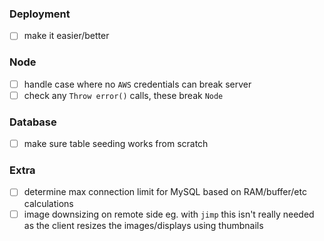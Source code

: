 ### Deployment
- [ ] make it easier/better

### Node
- [ ] handle case where no `AWS` credentials can break server
- [ ] check any `Throw error()` calls, these break `Node`

### Database
- [ ] make sure table seeding works from scratch

### Extra
- [ ] determine max connection limit for MySQL based on RAM/buffer/etc calculations
- [ ] image downsizing on remote side eg. with `jimp` this isn't really needed as the client resizes the images/displays using thumbnails